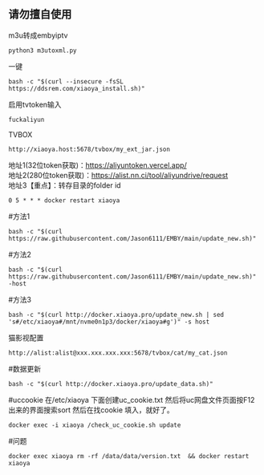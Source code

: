 ## 请勿擅自使用  
m3u转成embyiptv
```
python3 m3utoxml.py
```
一键
```
bash -c "$(curl --insecure -fsSL https://ddsrem.com/xiaoya_install.sh)"
```
启用tvtoken输入  
```
fuckaliyun
```
TVBOX
```
http://xiaoya.host:5678/tvbox/my_ext_jar.json
```
地址1(32位token获取)：https://aliyuntoken.vercel.app/  
地址2(280位token获取)：https://alist.nn.ci/tool/aliyundrive/request  
地址3【重点】：转存目录的folder id  
```
0 5 * * * docker restart xiaoya
```
#方法1
```
bash -c "$(curl https://raw.githubusercontent.com/Jason6111/EMBY/main/update_new.sh)"
```
#方法2
```
bash -c "$(curl https://raw.githubusercontent.com/Jason6111/EMBY/main/update_new.sh)" -host
```
#方法3
```
bash -c "$(curl http://docker.xiaoya.pro/update_new.sh | sed 's#/etc/xiaoya#/mnt/nvme0n1p3/docker/xiaoya#g')" -s host
```

猫影视配置  
```
http://alist:alist@xxx.xxx.xxx.xxx:5678/tvbox/cat/my_cat.json
```
#数据更新
```
bash -c "$(curl http://docker.xiaoya.pro/update_data.sh)"
```
#uccookie
在/etc/xiaoya  下面创建uc_cookie.txt 然后将uc网盘文件页面按F12 出来的界面搜索sort 然后在找cookie 填入，就好了。  
```
docker exec -i xiaoya /check_uc_cookie.sh update
```
#问题  
```
docker exec xiaoya rm -rf /data/data/version.txt  && docker restart xiaoya
```
